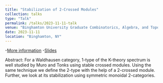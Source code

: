 ```yaml
---
title: "Stabilization of 2-Crossed Modules"
collection: talks
type: "Talk"
permalink: /talks/2023-11-11-talk
venue: "Binghamton University Graduate Combinatorics, Algebra, and Topology Conference 2023"
date: 2023-11-11
location: "Binghamton, NY"
---
```


-[More information](https://seminars.math.binghamton.edu/BUGCAT/index.html) -[Slides](https://drive.google.com/file/d/1zFkdMLL2ow7XEBFY144VdUviXaXGIJ6t/view)

Abstract: For a Waldhausen category, 1-type of the K-theory spectrum is well studied by Muro and Tonks using stable crossed
modules. Using the same technique we define the 2-type with the help of a 2-crossed module. Further, we look at
its stabilization using symmetric monoidal 2-categories.
